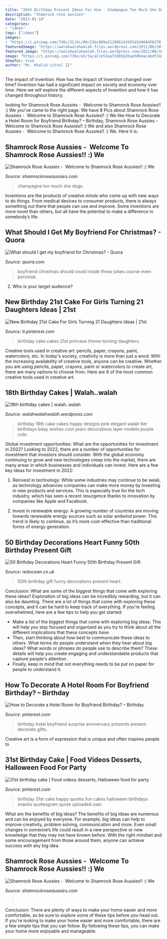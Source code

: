 ```yaml
---
title: "26th Birthday Present Ideas For Him - Champagne Too Much She Dogs"
description: "Shamrock rose aussies"
date: "2023-01-14"
categories:
- "ideas"
tags: ["ideas"]
images:
- "https://i.pinimg.com/736x/22/bc/80/22bc809a212866143455d2d468458278.jpg"
featuredImage: "https://walahwalahwalah.files.wordpress.com/2011/06/18th-birthday-cakes-72.jpg"
featured_image: "https://walahwalahwalah.files.wordpress.com/2011/06/18th-birthday-cakes-72.jpg"
image: "https://i.pinimg.com/736x/e5/3a/a7/e53aa72d85b2bae50b4acabdf24a3ce5--st-birthday-birthday-fun.jpg"
ShowToc: true
author: "Mr. Khalid Littel II"
---
```



The impact of invention: How has the impact of Invention changed over time?
Invention has had a significant impact on society and economy over time. Here we will explore the different aspects of Invention and how it has changed throughout history.

	

		
looking for Shamrock Rose Aussies - ﻿﻿﻿ Welcome to Shamrock Rose Aussies!! :) We you've came to the right page. We have 8 Pics about Shamrock Rose Aussies - ﻿﻿﻿ Welcome to Shamrock Rose Aussies!! :) We like How to Decorate a Hotel Room for Boyfriend Birthday? – Birthday, Shamrock Rose Aussies - ﻿﻿﻿ Welcome to Shamrock Rose Aussies!! :) We and also Shamrock Rose Aussies - ﻿﻿﻿ Welcome to Shamrock Rose Aussies!! :) We. Here it is:
		
    
## Shamrock Rose Aussies - ﻿﻿﻿ Welcome To Shamrock Rose Aussies!! :) We

<img loading=lazy src="http://shamrockroseaussies.com/yahoo_site_admin/assets/images/20190116_203606.25200502_std.jpg" onerror="this.onerror=null;this.src='https://tse2.mm.bing.net/th?id=OIP.fPok56r2h7GTe8czs2v_4AHaFj&amp;pid=15.1';" alt="Shamrock Rose Aussies - ﻿﻿﻿ Welcome to Shamrock Rose Aussies!! :) We">

_Source: shamrockroseaussies.com_

>champagne too much she dogs. 

	

Inventions are the products of creative minds who come up with new ways to do things. From medical devices to consumer products, there is always something out there that people can use and improve. Some inventions are more novel than others, but all have the potential to make a difference in somebody’s life.

    
## What Should I Get My Boyfriend For Christmas? - Quora

<img loading=lazy src="https://qph.fs.quoracdn.net/main-qimg-83187f723556528d28775eb624080a7d-c" onerror="this.onerror=null;this.src='https://tse1.mm.bing.net/th?id=OIP.xh-Ed-6hgCKrf6ZwvWdk2QHaNJ&amp;pid=15.1';" alt="What should I get my boyfriend for Christmas? - Quora">

_Source: quora.com_

>boyfriend christmas should could inside throw jokes course even personal. 

	

2. Who is your target audience?

    
## New Birthday 21st Cake For Girls Turning 21 Daughters Ideas | 21st

<img loading=lazy src="https://i.pinimg.com/736x/90/d6/c8/90d6c8fc672712bb5caa70352c41c676.jpg" onerror="this.onerror=null;this.src='https://tse1.mm.bing.net/th?id=OIP.zhd66NJFdkXtEqPsR2ljiAAAAA&amp;pid=15.1';" alt="New Birthday 21st Cake For Girls Turning 21 Daughters Ideas | 21st">

_Source: tr.pinterest.com_

>birthday cake cakes 21st princess theme turning daughters. 

	

Creative tools used in creative art: pencils, paper, crayons, paint, watercolors, etc.
In today's society, creativity is more than just a word. With the increasing availability of creative tools, anyone can be creative. Whether you are using pencils, paper, crayons, paint or watercolors to create art, there are many options to choose from. Here are 8 of the most common creative tools used in creative art.

    
## 18th Birthday Cakes | Walah..walah

<img loading=lazy src="https://walahwalahwalah.files.wordpress.com/2011/06/18th-birthday-cakes-72.jpg" onerror="this.onerror=null;this.src='https://tse1.mm.bing.net/th?id=OIP.QjWj83KcTKYUwVz4s_mqsgHaJ4&amp;pid=15.1';" alt="18th birthday cakes | walah..walah">

_Source: walahwalahwalah.wordpress.com_

>birthday 18th cake cakes happy designs pink elegant walah tier birthdays bday wishes cool years decorations layer models purple cute. 

	

Global investment opportunities: What are the opportunities for investment in 2022?
Looking to 2022, there are a number of opportunities for investment that investors should consider. With the global economy continuing to grow and new technologies creep into the market, there are many areas in which businesses and individuals can invest. Here are a few key ideas for investment in 2022: 
1. Reinvest in technology: While some industries may continue to be weak, as technology advances companies can make more money by investing in new products and services. This is especially true for the tech industry, which has seen a recent resurgence thanks to innovation by companies like Apple and Facebook. 

2. Invest in renewable energy: A growing number of countries are moving towards renewable energy sources such as solar andwind power. This trend is likely to continue, as it’s more cost-effective than traditional forms of energy generation. 


    
## 50 Birthday Decorations Heart Funny 50th Birthday Present Gift

<img loading=lazy src="https://www.redocean.co.uk/image/cache/products/13912/image07_2000-1500x1500.jpg" onerror="this.onerror=null;this.src='https://tse2.mm.bing.net/th?id=OIP.7PEaulD6aqEMKQJCYfy-6QHaHa&amp;pid=15.1';" alt="50 Birthday Decorations Heart Funny 50th Birthday Present Gift">

_Source: redocean.co.uk_

>50th birthday gift funny decorations present heart. 

	

Conclusion: What are some of the biggest things that come with exploring these ideas?
Exploration of big ideas can be incredibly rewarding, but it can also be daunting. There are a lot of things that come with exploring these concepts, and it can be hard to keep track of everything. If you're feeling overwhelmed, here are a few tips to help you get started: 
- Make a list of the biggest things that come with exploring big ideas. This will help you stay focused and organized as you try to think about all the different implications that these concepts have. 
- Then, start thinking about how best to communicate these ideas to others. What terms do people understand when they hear about big ideas? What words or phrases do people use to describe them? These details will help you create engaging and understandable products that capture people's attention. 
- Finally, keep in mind that not everything needs to be put on paper for people to understand it.

    
## How To Decorate A Hotel Room For Boyfriend Birthday? – Birthday

<img loading=lazy src="https://i.pinimg.com/736x/22/bc/80/22bc809a212866143455d2d468458278.jpg" onerror="this.onerror=null;this.src='https://tse2.mm.bing.net/th?id=OIP.QQNzrcFvAF_LsYLEkf-9_AHaJ3&amp;pid=15.1';" alt="How to Decorate a Hotel Room for Boyfriend Birthday? – Birthday">

_Source: pinterest.com_

>birthday hotel boyfriend surprise anniversary presents present decorate gifts. 

	

Creative art is a form of expression that is unique and often inspires people to

    
## 31st Birthday Cake | Food Videos Desserts, Halloween Food For Party

<img loading=lazy src="https://i.pinimg.com/736x/e5/3a/a7/e53aa72d85b2bae50b4acabdf24a3ce5--st-birthday-birthday-fun.jpg" onerror="this.onerror=null;this.src='https://tse3.mm.bing.net/th?id=OIP.WrJ3urewn1hGY7tWYyotDgHaJ6&amp;pid=15.1';" alt="31st birthday cake | Food videos desserts, Halloween food for party">

_Source: pinterest.com_

>birthday 31st cake happy quotes fun cakes halloween birthdays snacks quotesgram quote uploaded user. 

	

What are the benefits of big ideas?
The benefits of big ideas are numerous and can be enjoyed by everyone. For example, big ideas can help to improve creativity, problem solving, communication and more. Even small changes in someone’s life could result in a new perspective or new knowledge that they may not have known before. With the right mindset and some encouragement from those around them, anyone can achieve success with any big idea.

    
## Shamrock Rose Aussies - ﻿﻿﻿ Welcome To Shamrock Rose Aussies!! :) We

<img loading=lazy src="http://shamrockroseaussies.com/yahoo_site_admin/assets/images/DSC_0131.262172613_std.JPG" onerror="this.onerror=null;this.src='https://tse2.mm.bing.net/th?id=OIP.FA26ASpfj6MQy1hfWiuc9wHaE-&amp;pid=15.1';" alt="Shamrock Rose Aussies - ﻿﻿﻿ Welcome to Shamrock Rose Aussies!! :) We">

_Source: shamrockroseaussies.com_

>. 

	

Conclusion: There are plenty of ways to make your home easier and more comfortable, so be sure to explore some of these tips before you head out.
If you're looking to make your home easier and more comfortable, there are a few simple tips that you can follow. By following these tips, you can make your home more enjoyable and manageable.

